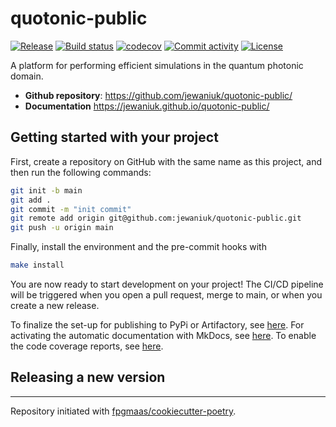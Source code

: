 # quotonic-public

[![Release](https://img.shields.io/github/v/release/jewaniuk/quotonic-public)](https://img.shields.io/github/v/release/jewaniuk/quotonic-public)
[![Build status](https://img.shields.io/github/actions/workflow/status/jewaniuk/quotonic-public/main.yml?branch=main)](https://github.com/jewaniuk/quotonic-public/actions/workflows/main.yml?query=branch%3Amain)
[![codecov](https://codecov.io/gh/jewaniuk/quotonic-public/branch/main/graph/badge.svg)](https://codecov.io/gh/jewaniuk/quotonic-public)
[![Commit activity](https://img.shields.io/github/commit-activity/m/jewaniuk/quotonic-public)](https://img.shields.io/github/commit-activity/m/jewaniuk/quotonic-public)
[![License](https://img.shields.io/github/license/jewaniuk/quotonic-public)](https://img.shields.io/github/license/jewaniuk/quotonic-public)

A platform for performing efficient simulations in the quantum photonic domain.

- **Github repository**: <https://github.com/jewaniuk/quotonic-public/>
- **Documentation** <https://jewaniuk.github.io/quotonic-public/>

## Getting started with your project

First, create a repository on GitHub with the same name as this project, and then run the following commands:

``` bash
git init -b main
git add .
git commit -m "init commit"
git remote add origin git@github.com:jewaniuk/quotonic-public.git
git push -u origin main
```

Finally, install the environment and the pre-commit hooks with 

```bash
make install
```

You are now ready to start development on your project! The CI/CD
pipeline will be triggered when you open a pull request, merge to main,
or when you create a new release.

To finalize the set-up for publishing to PyPi or Artifactory, see
[here](https://fpgmaas.github.io/cookiecutter-poetry/features/publishing/#set-up-for-pypi).
For activating the automatic documentation with MkDocs, see
[here](https://fpgmaas.github.io/cookiecutter-poetry/features/mkdocs/#enabling-the-documentation-on-github).
To enable the code coverage reports, see [here](https://fpgmaas.github.io/cookiecutter-poetry/features/codecov/).

## Releasing a new version



---

Repository initiated with [fpgmaas/cookiecutter-poetry](https://github.com/fpgmaas/cookiecutter-poetry).